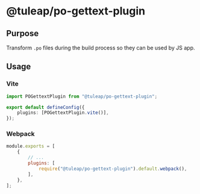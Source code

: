 # @tuleap/po-gettext-plugin

## Purpose

Transform `.po` files during the build process so they can be used by JS app.

## Usage

### Vite

```ts
import POGettextPlugin from "@tuleap/po-gettext-plugin";

export default defineConfig({
    plugins: [POGettextPlugin.vite()],
});

```

### Webpack
```js
module.exports = [
    {
        // ...
        plugins: [
            require("@tuleap/po-gettext-plugin").default.webpack(),
        ],
    },
];
```
